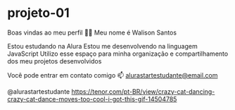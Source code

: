 # projeto-01
Boas vindas ao meu perfil 💙💙
Meu nome é Walison Santos

Estou estudando na Alura
Estou me desenvolvendo na linguagem JavaScript
Utilizo esse espaço para minha organização e compartilhamento dos meu projetos desenvolvidos

Você pode entrar em contato comigo 📫
alurastartestudante@email.com

@alurastartestudante
https://tenor.com/pt-BR/view/crazy-cat-dancing-crazy-cat-dance-moves-too-cool-i-got-this-gif-14504785
